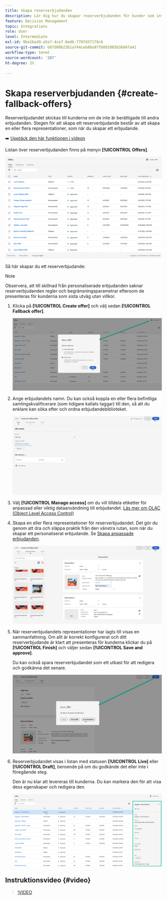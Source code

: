 ```yaml
---
title: Skapa reserverbjudanden
description: Lär dig hur du skapar reserverbjudanden för kunder som inte är berättigade till något erbjudande
feature: Decision Management
topic: Integrations
role: User
level: Intermediate
exl-id: 9ba16ad9-a5e7-4ce7-8ed6-7707d37178c6
source-git-commit: b6fd60b23b1a744ceb80a97fb092065b36847a41
workflow-type: tm+mt
source-wordcount: '287'
ht-degree: 2%

---
```


# Skapa reserverbjudanden {#create-fallback-offers}

Reserverbjudandet skickas till kunderna om de inte är berättigade till andra erbjudanden. Stegen för att skapa ett reserverbjudande består av att skapa en eller flera representationer, som när du skapar ett erbjudande.

➡️ [Upptäck den här funktionen i videon](#video)

Listan över reserverbjudanden finns på menyn **[!UICONTROL Offers]**.

![](../assets/offers_list.png)

Så här skapar du ett reserverbjudande:

>[!NOTE]
>
>Observera, att till skillnad från personaliserade erbjudanden saknar reserverbjudanden regler och begränsningsparametrar eftersom de presenteras för kunderna som sista utväg utan villkor.

1. Klicka på **[!UICONTROL Create offer]** och välj sedan **[!UICONTROL Fallback offer]**.

   ![](../assets/create_fallback.png)

1. Ange erbjudandets namn. Du kan också koppla en eller flera befintliga samlingskvalificerare (som tidigare kallats taggar) till den, så att du enklare kan söka efter och ordna erbjudandebiblioteket.

   ![](../assets/fallback_details.png)

1. Välj **[!UICONTROL Manage access]** om du vill tilldela etiketter för anpassad eller viktig dataanvändning till erbjudandet. [Läs mer om OLAC (Object Level Access Control)](../../administration/object-based-access.md)

1. Skapa en eller flera representationer för reserverbjudandet. Det gör du genom att dra och släppa praktik från den vänstra rutan, som när du skapar ett personaliserat erbjudande. Se [Skapa anpassade erbjudanden](../offer-library/creating-personalized-offers.md).

   ![](../assets/fallback_content.png)

1. När reserverbjudandets representationer har lagts till visas en sammanfattning. Om allt är korrekt konfigurerat och ditt reserverbjudande är klart att presenteras för kunderna klickar du på **[!UICONTROL Finish]** och väljer sedan **[!UICONTROL Save and approve]**.

   Du kan också spara reserverbjudandet som ett utkast för att redigera och godkänna det senare.

   ![](../assets/fallback_review.png)

1. Reserverbjudandet visas i listan med statusen **[!UICONTROL Live]** eller **[!UICONTROL Draft]**, beroende på om du godkände det eller inte i föregående steg.

   Den är nu klar att levereras till kunderna. Du kan markera den för att visa dess egenskaper och redigera den. <!-- no suppression? -->

   ![](../assets/fallback_created.png)

## Instruktionsvideo {#video}

>[!VIDEO](https://video.tv.adobe.com/v/329383?quality=12)

